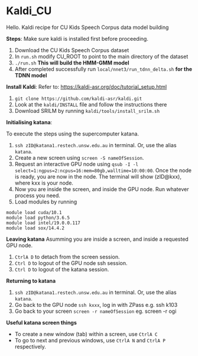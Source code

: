 # Kaldi_CU

Hello. Kaldi recipe for CU Kids Speech Corpus data model building

**Steps**:
Make sure kaldi is installed first before proceeding.
1.  Download the CU Kids Speech Corpus dataset
2.  In ```run.sh``` modify CU_ROOT to point to the main directory of the dataset
3.  ```./run.sh```  **This will build the HMM-GMM model**
4.  After completed successfully run ```local/nnet3/run_tdnn_delta.sh```  **for the TDNN model**

**Install Kaldi**:
Refer to: https://kaldi-asr.org/doc/tutorial_setup.html

1. ```git clone https://github.com/kaldi-asr/kaldi.git```
2. Look at the ```kaldi/INSTALL``` file and follow the instructions there
3. Download SRILM by running ```kaldi/tools/install_srilm.sh```

**Initialising katana**:

To execute the steps using the supercomputer katana.

1. ```ssh zID@katana1.restech.unsw.edu.au``` in terminal. Or, use the alias ```katana```.
2. Create a new screen using ```screen -S nameOfSession```.
3. Request an interactive GPU node using ```qsub -I -l select=1:ngpus=2:ncpus=16:mem=80gb,walltime=10:00:00```. Once the node is ready, you are now in the node. The terminal will show (zID@kxx), where kxx is your node. 
4. Now you are inside the screen, and inside the GPU node. Run whatever process you need. 
5. Load modules by running
```
module load cuda/10.1
module load python/3.6.5
module load intel/19.0.0.117
module load sox/14.4.2
```
**Leaving katana**
Asumming you are inside a screen, and inside a requested GPU node. 
1. ```CtrlA D``` to detach from the screen session.
2. ```Ctrl D``` to logout of the GPU node ssh session. 
3. ```Ctrl D``` to logout of the katana session.

**Returning to katana**
1. ```ssh zID@katana1.restech.unsw.edu.au``` in terminal. Or, use the alias ```katana```.
2. Go back to the GPU node ```ssh kxxx```, log in with ZPass e.g. ssh k103
3. Go back to your screen ```screen -r nameOfSession``` eg. screen -r ogi

**Useful katana screen things**
- To create a new window (tab) within a screen, use ```CtrlA C```
- To go to next and previous windows, use ```CtrlA N``` and ```CtrlA P``` respectively.
